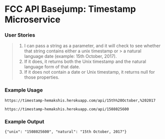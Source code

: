 # FCC API Basejump: Timestamp Microservice
### User Stories
> 1. I can pass a string as a parameter, and it will check to see whether that string contains either a unix timestamp or  > a natural language date (example: 15th October, 2017).
> 2. If it does, it returns both the Unix timestamp and the natural language form of that date.
> 3. If it does not contain a date or Unix timestamp, it returns null for those properties.

### Example Usage
`https://timestamp-hemakshis.herokuapp.com/api/15th%20October,%202017`

`https://timestamp-hemakshis.herokuapp.com/api/1508025600`

### Example Output
`{"unix": "1508025600", "natural": "15th October, 2017"}`
